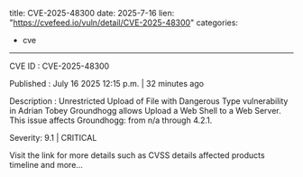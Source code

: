  
title: CVE-2025-48300
date: 2025-7-16
lien: "https://cvefeed.io/vuln/detail/CVE-2025-48300"
categories:
  - cve
---

CVE ID : CVE-2025-48300

Published :  July 16
2025
12:15 p.m. | 32 minutes ago

Description : Unrestricted Upload of File with Dangerous Type vulnerability in Adrian Tobey Groundhogg allows Upload a Web Shell to a Web Server. This issue affects Groundhogg: from n/a through 4.2.1.

Severity: 9.1 | CRITICAL

Visit the link for more details
such as CVSS details
affected products
timeline
and more...
